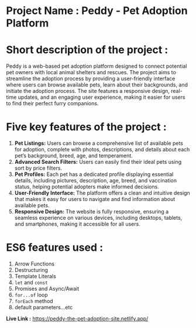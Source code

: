 
# Project Name : **Peddy - Pet Adoption Platform**

# **Short description of the project** :

Peddy is a web-based pet adoption platform designed to connect potential pet owners with local animal shelters and rescues. The project aims to streamline the adoption process by providing a user-friendly interface where users can browse  available pets, learn about their backgrounds, and initiate the adoption process. The site features a responsive design, real-time updates, and an engaging user experience, making it easier for users to find their perfect furry companions.

# **Five key features of the project :**

1. **Pet Listings:** Users can browse a comprehensive list of available pets for adoption, complete with photos, descriptions, and details about each pet’s background, breed, age, and temperament.
2. **Advanced Search Filters:** Users can easily find their ideal pets using sort by price filters.
3. **Pet Profiles:** Each pet has a dedicated profile  displaying essential details, including pictures, description, age, breed, and vaccination status, helping potential adopters make informed decisions.
4. **User-Friendly Interface:** The platform offers a clean and intuitive design that makes it easy for users to navigate and find information about available pets.
5. **Responsive Design:** The website is fully responsive, ensuring a seamless experience on various devices, including desktops, tablets, and smartphones, making it accessible for all users.

# ES6 features used :

1. Arrow Functions
2. Destructuring
3. Template Literals
4. `let` and `const`
5. Promises and Async/Await
6. `for...of` loop
7. `forEach` method
8. default parameters...etc

**Live Link :**   https://peddy-the-pet-adoption-site.netlify.app/